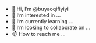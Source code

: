 - 👋 Hi, I’m @buyaoqifiyiyi
- 👀 I’m interested in ...
- 🌱 I’m currently learning ...
- 💞️ I’m looking to collaborate on ...
- 📫 How to reach me ...

<!---
buyaoqifiyiyi/buyaoqifiyiyi is a ✨ special ✨ repository because its `README.md` (this file) appears on your GitHub profile.
You can click the Preview link to take a look at your changes.
--->

